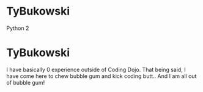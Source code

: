 # TyBukowski
Python 2
# TyBukowski


I have basically 0 experience outside of Coding Dojo. 
That being said, I have come here to chew bubble gum and kick coding butt.. 
And I am all out of bubble gum!
